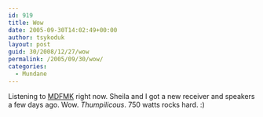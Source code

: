 ```yaml
---
id: 919
title: Wow
date: 2005-09-30T14:02:49+00:00
author: tsykoduk
layout: post
guid: 30/2008/12/27/wow
permalink: /2005/09/30/wow/
categories:
  - Mundane
---
```

Listening to <a href="http://www.kmfdm.net/"><span class="caps">MDFMK</span></a> right now. Sheila and I got a new receiver and speakers a few days ago. Wow. <em>Thumpilicous</em>. 750 watts rocks hard. :)